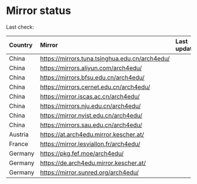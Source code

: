 <script src="./time.js"></script>
# Mirror status
Last check: <script type="text/javascript">localize(1705922150.9773374);</script>

|Country|Mirror|Last update|
|:------|:-----|:----------|
|China|https://mirrors.tuna.tsinghua.edu.cn/arch4edu/|<script type="text/javascript">localize(1705905383);</script>|
|China|https://mirrors.aliyun.com/arch4edu/|<script type="text/javascript">localize(1705862048);</script>|
|China|https://mirrors.bfsu.edu.cn/arch4edu/|<script type="text/javascript">localize(1705905383);</script>|
|China|https://mirrors.cernet.edu.cn/arch4edu/|<script type="text/javascript">localize(1705905383);</script>|
|China|https://mirror.iscas.ac.cn/arch4edu/|<script type="text/javascript">localize(1705862048);</script>|
|China|https://mirrors.nju.edu.cn/arch4edu/|<script type="text/javascript">localize(1705862048);</script>|
|China|https://mirror.nyist.edu.cn/arch4edu/|<script type="text/javascript">localize(1705862048);</script>|
|China|https://mirrors.sau.edu.cn/arch4edu/|<script type="text/javascript">localize(1705905383);</script>|
|Austria|https://at.arch4edu.mirror.kescher.at/|<script type="text/javascript">localize(1705905383);</script>|
|France|https://mirror.lesviallon.fr/arch4edu/|<script type="text/javascript">localize(1705862048);</script>|
|Germany|https://pkg.fef.moe/arch4edu/|<script type="text/javascript">localize(1705905383);</script>|
|Germany|https://de.arch4edu.mirror.kescher.at/|<script type="text/javascript">localize(1705905383);</script>|
|Germany|https://mirror.sunred.org/arch4edu/|<script type="text/javascript">localize(1705905383);</script>|

<script src="./tablefilter/tablefilter.js"></script>
<script src="./table.js"></script>